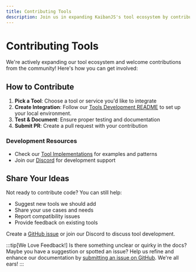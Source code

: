 ```yaml
---
title: Contributing Tools
description: Join us in expanding KaibanJS's tool ecosystem by contributing new integrations and capabilities.
---
```


# Contributing Tools

We're actively expanding our tool ecosystem and welcome contributions from the community! Here's how you can get involved:

## How to Contribute

1. **Pick a Tool**: Choose a tool or service you'd like to integrate
2. **Create Integration**: Follow our [Tools Development README](https://github.com/kaiban-ai/KaibanJS/blob/main/packages/tools/README.md) to set up your local environment.
3. **Test & Document**: Ensure proper testing and documentation
4. **Submit PR**: Create a pull request with your contribution

### Development Resources

- Check our [Tool Implementations](https://github.com/kaiban-ai/KaibanJS/tree/main/packages/tools/src) for examples and patterns
- Join our [Discord](https://kaibanjs.com/discord) for development support

## Share Your Ideas

Not ready to contribute code? You can still help:
- Suggest new tools we should add
- Share your use cases and needs
- Report compatibility issues
- Provide feedback on existing tools

Create a [GitHub issue](https://github.com/kaiban-ai/KaibanJS/issues) or join our Discord to discuss tool development.

:::tip[We Love Feedback!]
Is there something unclear or quirky in the docs? Maybe you have a suggestion or spotted an issue? Help us refine and enhance our documentation by [submitting an issue on GitHub](https://github.com/kaiban-ai/KaibanJS/issues). We're all ears!
::: 